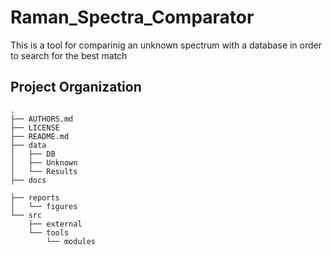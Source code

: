 Raman_Spectra_Comparator
==============================

This is a tool for comparinig an unknown spectrum with a database in order to search for the best match

Project Organization
--------------------

    .
    ├── AUTHORS.md
    ├── LICENSE
    ├── README.md
    ├── data
    │   ├── DB
    │   ├── Unknown
    │   └── Results
    ├── docs

    ├── reports
    │   └── figures
    └── src
        ├── external
        └── tools
            └── modules

